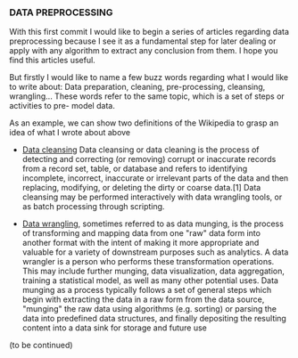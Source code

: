 ### DATA PREPROCESSING

With this first commit I would like to begin a series of articles regarding data preprocessing because 
I see it as a fundamental step for later dealing or apply with any algorithm to extract any conclusion from them. I hope you find this articles useful.

But firstly I would like to name a few buzz words regarding what I would like to write about: Data preparation, cleaning, pre-processing, cleansing, wrangling... These words refer to the same topic, which is a set of steps or activities to pre- model data.

As an example, we can show two definitions of the Wikipedia to grasp an idea of what I wrote about above
 
 - [Data cleansing](https://en.wikipedia.org/wiki/Data_cleansing) Data cleansing or data cleaning is the process of detecting and correcting (or removing) corrupt or inaccurate records from a record set, table, or database and refers to identifying incomplete, incorrect, inaccurate or irrelevant parts of the data and then replacing, modifying, or deleting the dirty or coarse data.[1] Data cleansing may be performed interactively with data wrangling tools, or as batch processing through scripting.
 
 - [Data wrangling](https://en.wikipedia.org/wiki/Data_wrangling), sometimes referred to as data munging, is the process of transforming and mapping data from one "raw" data form into another format with the intent of making it more appropriate and valuable for a variety of downstream purposes such as analytics. A data wrangler is a person who performs these transformation operations. This may include further munging, data visualization, data aggregation, training a statistical model, as well as many other potential uses. Data munging as a process typically follows a set of general steps which begin with extracting the data in a raw form from the data source, "munging" the raw data using algorithms (e.g. sorting) or parsing the data into predefined data structures, and finally depositing the resulting content into a data sink for storage and future use
 
 (to be continued)

